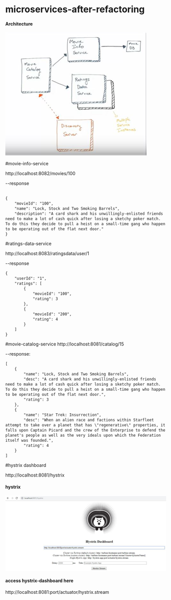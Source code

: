 # microservices-after-refactoring


#### Architecture

![Architecture](images/service-discovery.JPG)

#movie-info-service

http://localhost:8082/movies/100


--response 
```

{
    "movieId": "100",
    "name": "Lock, Stock and Two Smoking Barrels",
    "description": "A card shark and his unwillingly-enlisted friends need to make a lot of cash quick after losing a sketchy poker match. To do this they decide to pull a heist on a small-time gang who happen to be operating out of the flat next door."
}
```


#ratings-data-service

http://localhost:8083/ratingsdata/user/1

--response 
```
{
    "userId": "1",
    "ratings": [
        {
            "movieId": "100",
            "rating": 3
        },
        {
            "movieId": "200",
            "rating": 4
        }
    ]
}
```

#movie-catalog-service
http://localhost:8081/catalog/15

--response:


```
[
    {
        "name": "Lock, Stock and Two Smoking Barrels",
        "desc": "A card shark and his unwillingly-enlisted friends need to make a lot of cash quick after losing a sketchy poker match. To do this they decide to pull a heist on a small-time gang who happen to be operating out of the flat next door.",
        "rating": 3
    },
    {
        "name": "Star Trek: Insurrection",
        "desc": "When an alien race and factions within Starfleet attempt to take over a planet that has \"regenerative\" properties, it falls upon Captain Picard and the crew of the Enterprise to defend the planet's people as well as the very ideals upon which the Federation itself was founded.",
        "rating": 4
    }
]

```

#hystrix dashboard

http://localhost:8081/hystrix

#### hystrix

![hystrix](images/hystrix-dashboard.JPG)


#### access hystrix-dashboard here
http://localhost:8081:port/actuator/hystrix.stream

